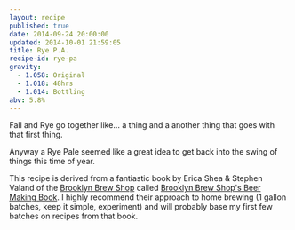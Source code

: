 ```yaml
---
layout: recipe
published: true
date: 2014-09-24 20:00:00
updated: 2014-10-01 21:59:05
title: Rye P.A.
recipe-id: rye-pa
gravity:
  - 1.058: Original
  - 1.018: 48hrs
  - 1.014: Bottling
abv: 5.8%
---
```


Fall and Rye go together like... a thing and a another thing that goes with that first thing.

Anyway a Rye Pale seemed like a great idea to get back into the swing of things this time of year.

This recipe is derived from a fantiastic book by Erica Shea & Stephen Valand of the [Brooklyn Brew Shop](http://brooklynbrewshop.com) called [Brooklyn Brew Shop's Beer Making Book](http://brooklynbrewshop.com/beermakingbook). I highly recommend their approach to home brewing (1 gallon batches, keep it simple, experiment) and will probably base my first few batches on recipes from that book.
